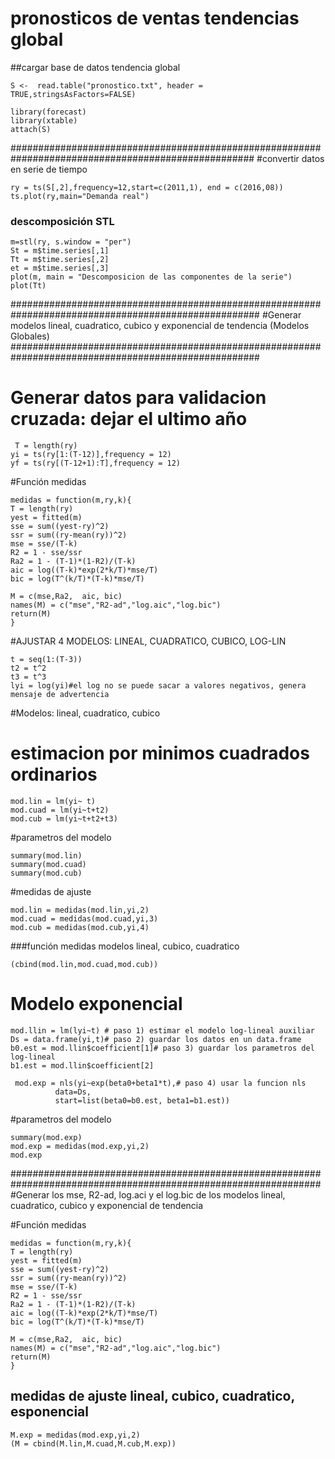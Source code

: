 # pronosticos de  ventas tendencias global
##cargar base de datos tendencia global

    S <-  read.table("pronostico.txt", header = TRUE,stringsAsFactors=FALSE)

    library(forecast)
    library(xtable)
    attach(S)


####################################################################################################
#convertir datos en serie de tiempo

    ry = ts(S[,2],frequency=12,start=c(2011,1), end = c(2016,08))
    ts.plot(ry,main="Demanda real")

### descomposición STL

    m=stl(ry, s.window = "per")
    St = m$time.series[,1]
    Tt = m$time.series[,2]
    et = m$time.series[,3]
    plot(m, main = "Descomposicion de las componentes de la serie")
    plot(Tt)


#####################################################################################################
#Generar modelos lineal, cuadratico, cubico y exponencial de tendencia (Modelos Globales)
#####################################################################################################

# Generar datos para validacion cruzada: dejar el ultimo año

     T = length(ry)
    yi = ts(ry[1:(T-12)],frequency = 12)
    yf = ts(ry[(T-12+1):T],frequency = 12)



#Función medidas

    medidas = function(m,ry,k){
    T = length(ry)
    yest = fitted(m)
    sse = sum((yest-ry)^2)
    ssr = sum((ry-mean(ry))^2) 
    mse = sse/(T-k)
    R2 = 1 - sse/ssr
    Ra2 = 1 - (T-1)*(1-R2)/(T-k)
    aic = log((T-k)*exp(2*k/T)*mse/T)
    bic = log(T^(k/T)*(T-k)*mse/T)
  
    M = c(mse,Ra2,  aic, bic)
    names(M) = c("mse","R2-ad","log.aic","log.bic")
    return(M)
    }

#AJUSTAR 4 MODELOS: LINEAL, CUADRATICO, CUBICO, LOG-LIN

    t = seq(1:(T-3))
    t2 = t^2
    t3 = t^3
    lyi = log(yi)#el log no se puede sacar a valores negativos, genera mensaje de advertencia


#Modelos: lineal, cuadratico, cubico
# estimacion por minimos cuadrados ordinarios

    mod.lin = lm(yi~ t)
    mod.cuad = lm(yi~t+t2)
    mod.cub = lm(yi~t+t2+t3)
#parametros del modelo

    summary(mod.lin)
    summary(mod.cuad)
    summary(mod.cub)
    
#medidas de ajuste

    mod.lin = medidas(mod.lin,yi,2)
    mod.cuad = medidas(mod.cuad,yi,3)
    mod.cub = medidas(mod.cub,yi,4)

###función medidas modelos lineal, cubico, cuadratico

    (cbind(mod.lin,mod.cuad,mod.cub))



# Modelo exponencial

    mod.llin = lm(lyi~t) # paso 1) estimar el modelo log-lineal auxiliar
    Ds = data.frame(yi,t)# paso 2) guardar los datos en un data.frame
    b0.est = mod.llin$coefficient[1]# paso 3) guardar los parametros del log-lineal
    b1.est = mod.llin$coefficient[2]

     mod.exp = nls(yi~exp(beta0+beta1*t),# paso 4) usar la funcion nls
              data=Ds,
              start=list(beta0=b0.est, beta1=b1.est))
  
#parametros del modelo

    summary(mod.exp)
    mod.exp = medidas(mod.exp,yi,2)
    mod.exp

################################################################################################################
#Generar los mse, R2-ad, log.aci y el log.bic de los modelos lineal, cuadratico, cubico y exponencial de tendencia

#Función medidas

    medidas = function(m,ry,k){
    T = length(ry)
    yest = fitted(m)
    sse = sum((yest-ry)^2)
    ssr = sum((ry-mean(ry))^2) 
    mse = sse/(T-k)
    R2 = 1 - sse/ssr
    Ra2 = 1 - (T-1)*(1-R2)/(T-k)
    aic = log((T-k)*exp(2*k/T)*mse/T)
    bic = log(T^(k/T)*(T-k)*mse/T)
  
    M = c(mse,Ra2,  aic, bic)
    names(M) = c("mse","R2-ad","log.aic","log.bic")
    return(M)
    }

## medidas de ajuste lineal, cubico, cuadratico, esponencial

    M.exp = medidas(mod.exp,yi,2)
    (M = cbind(M.lin,M.cuad,M.cub,M.exp))

